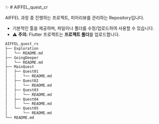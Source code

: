 :sparkles: # AIFFEL_quest_cr

AIFFEL 과정 중 진행하는 프로젝트, 피어리뷰를 관리하는 Repository입니다.

- 기본적인 툴을 제공하며, 파일이나 폴더를 수정/업로드하여 사용할 수 있습니다.
- ⚠️ **주의:** Flutter 프로젝트는 **프로젝트 폴더**를 업로드합니다.


```bash
AIFFEL_quest_rs
├── Exploration
│   └── README.md
├── GoingDeeper
│   └── README.md
├── MainQuest
│   ├── Quest01
│   │   └── README.md
│   ├── Quest02
│   │   └── README.md
│   ├── Quest03
│   │   └── README.md
│   ├── Quest04
│   │   └── README.md
│   └── Quest05
│       └── README.md
└── README.md

